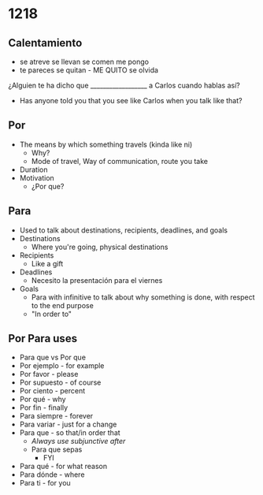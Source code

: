 # 1218

## Calentamiento
- se atreve
se llevan
se comen
me pongo
- te pareces
se quitan - ME QUITO
se olvida

¿Alguien te ha dicho que __________________ a Carlos cuando hablas así?
- Has anyone told you that you see like Carlos when you talk like that?

## Por
- The means by which something travels (kinda like ni)
  - Why?
  - Mode of travel, Way of communication, route you take
- Duration
- Motivation
  - ¿Por que?
## Para
- Used to talk about destinations, recipients, deadlines, and goals
- Destinations
  - Where you're going, physical destinations
- Recipients
  - Like a gift
- Deadlines
  - Necesito la presentación para el viernes
- Goals
  - Para with infinitive to talk about why something is done, with respect to the end purpose
  - "In order to"

## Por Para uses
- Para que vs Por que
- Por ejemplo - for example
- Por favor - please
- Por supuesto - of course
- Por ciento - percent
- Por qué - why
- Por fin - finally
- Para siempre - forever
- Para variar - just for a change
- Para que - so that/in order that
  - *Always use subjunctive after*
  - Para que sepas
    - FYI
- Para qué - for what reason
- Para dónde - where
- Para ti - for you
